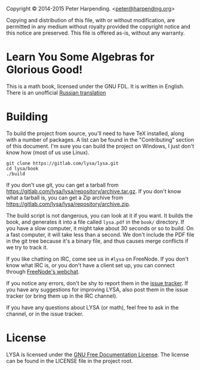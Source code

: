 Copyright © 2014-2015 Peter Harpending. <<peter@harpending.org>>

Copying and distribution of this file, with or without modification, are
permitted in any medium without royalty provided the copyright notice and this
notice are preserved.  This file is offered as-is, without any warranty.

# Learn You Some Algebras for Glorious Good!

This is a math book, licensed under the GNU FDL. It is written in English. There
is an unofficial [Russian translation](https://github.com/gazay/lysa)

# Building

To build the project from source, you'll need to have TeX installed, along with
a number of packages. A list can be found in the "Contributing" section of this
document. I'm sure you can build the project on Windows, I just don't know how
(most of us use Linux).

```
git clone https://gitlab.com/lysa/lysa.git
cd lysa/book
./build
```

If you don't use git, you can get a tarball from
<https://gitlab.com/lysa/lysa/repository/archive.tar.gz>. If you don't know what
a tarball is, you can get a Zip archive from
<https://gitlab.com/lysa/lysa/repository/archive.zip>.

The build script is not dangerous, you can look at it if you want. It builds the
book, and generates it into a file called `lysa.pdf` in the `book/`
directory. If you have a slow computer, it might take about 30 seconds or so to
build. On a fast computer, it will take less than a second. We don't include the
PDF file in the git tree because it's a binary file, and thus causes merge
conflicts if we try to track it.

If you like chatting on IRC, come see us in `#lysa` on FreeNode. If you don't
know what IRC is, or you don't have a client set up, you can connect through
[FreeNode's webchat][webchat].

If you notice any errors, don't be shy to report them in the
[issue tracker](//github.com/pharpend/lysa/issues). If you have any suggestions
for improving LYSA, also post them in the issue tracker (or bring them up in the
IRC channel).

If you have any questions about LYSA (or math), feel free to ask in the channel,
or in the issue tracker.

[webchat]: http://webchat.freenode.net/?channels=lysa


# License

LYSA is licensed under the [GNU Free Documentation License][gfdl]. The license
can be found in the LICENSE file in the project root.

[gfdl]: https://gnu.org/licenses/fdl.html
